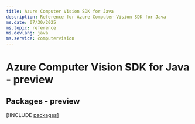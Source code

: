 ```yaml
---
title: Azure Computer Vision SDK for Java
description: Reference for Azure Computer Vision SDK for Java
ms.date: 07/30/2025
ms.topic: reference
ms.devlang: java
ms.service: computervision
---
```

# Azure Computer Vision SDK for Java - preview
## Packages - preview
[!INCLUDE [packages](computer-vision-index.md)]